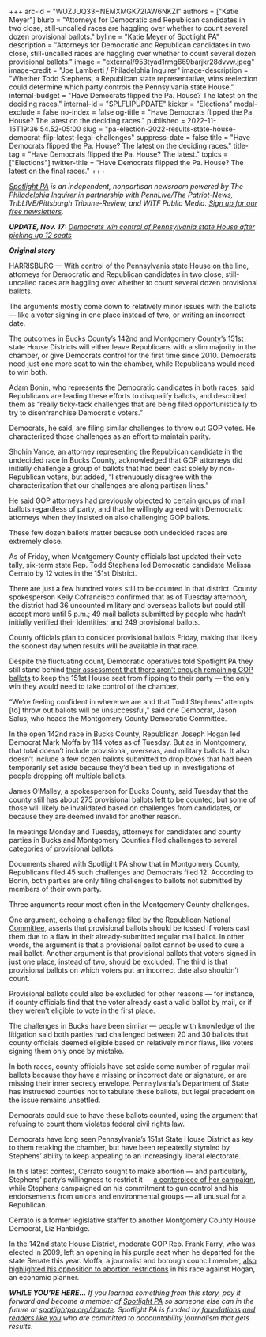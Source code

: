 +++
arc-id = "WUZJUQ33HNEMXMGK72IAW6NKZI"
authors = ["Katie Meyer"]
blurb = "Attorneys for Democratic and Republican candidates in two close, still-uncalled races are haggling over whether to count several dozen provisional ballots."
byline = "Katie Meyer of Spotlight PA"
description = "Attorneys for Democratic and Republican candidates in two close, still-uncalled races are haggling over whether to count several dozen provisional ballots."
image = "external/953tyad1rmg669barjkr28dvvw.jpeg"
image-credit = "Joe Lamberti / Philadelphia Inquirer"
image-description = "Whether Todd Stephens, a Republican state representative, wins reelection could determine which party controls the Pennsylvania state House."
internal-budget = "Have Democrats flipped the Pa. House? The latest on the deciding races."
internal-id = "SPLFLIPUPDATE"
kicker = "Elections"
modal-exclude = false
no-index = false
og-title = "Have Democrats flipped the Pa. House? The latest on the deciding races."
published = 2022-11-15T19:36:54.52-05:00
slug = "pa-election-2022-results-state-house-democrat-flip-latest-legal-challenges"
suppress-date = false
title = "Have Democrats flipped the Pa. House? The latest on the deciding races."
title-tag = "Have Democrats flipped the Pa. House? The latest."
topics = ["Elections"]
twitter-title = "Have Democrats flipped the Pa. House? The latest on the final races."
+++

<a href="https://www.spotlightpa.org/"><i>Spotlight PA</i></a><i> is an independent, nonpartisan newsroom powered by The Philadelphia Inquirer in partnership with PennLive/The Patriot-News, TribLIVE/Pittsburgh Tribune-Review, and WITF Public Media. </i><a href="https://www.spotlightpa.org/newsletters"><i>Sign up for our free newsletters</i></a><i>.</i>

<i><b>UPDATE, Nov. 17:</b></i><i> </i><a href="https://www.spotlightpa.org/news/2022/11/pa-governor-election-2022-results-house-democrats-flip-republican-control/" target="_blank"><i>Democrats win control of Pennsylvania state House after picking up 12 seats</i></a>

<i><b>Original story</b></i>

HARRISBURG — With control of the Pennsylvania state House on the line, attorneys for Democratic and Republican candidates in two close, still-uncalled races are haggling over whether to count several dozen provisional ballots.

The arguments mostly come down to relatively minor issues with the ballots — like a voter signing in one place instead of two, or writing an incorrect date.

The outcomes in Bucks County’s 142nd and Montgomery County’s 151st state House Districts will either leave Republicans with a slim majority in the chamber, or give Democrats control for the first time since 2010. Democrats need just one more seat to win the chamber, while Republicans would need to win both.

<script src="https://www.spotlightpa.org/embed.js" async></script><div data-spl-embed-version="1" data-spl-src="https://www.spotlightpa.org/embeds/newsletter/"></div>

Adam Bonin, who represents the Democratic candidates in both races, said Republicans are leading these efforts to disqualify ballots, and described them as “really ticky-tack challenges that are being filed opportunistically to try to disenfranchise Democratic voters.”

Democrats, he said, are filing similar challenges to throw out GOP votes. He characterized those challenges as an effort to maintain parity.

Shohin Vance, an attorney representing the Republican candidate in the undecided race in Bucks County, acknowledged that GOP attorneys did initially challenge a group of ballots that had been cast solely by non-Republican voters, but added, “I strenuously disagree with the characterization that our challenges are along partisan lines.”

He said GOP attorneys had previously objected to certain groups of mail ballots regardless of party, and that he willingly agreed with Democratic attorneys when they insisted on also challenging GOP ballots.

These few dozen ballots matter because both undecided races are extremely close.

As of Friday, when Montgomery County officials last updated their vote tally, six-term state Rep. Todd Stephens led Democratic candidate Melissa Cerrato by 12 votes in the 151st District.

There are just a few hundred votes still to be counted in that district. County spokesperson Kelly Cofrancisco confirmed that as of Tuesday afternoon, the district had 36 uncounted military and overseas ballots but could still accept more until 5 p.m.; 49 mail ballots submitted by people who hadn’t initially verified their identities; and 249 provisional ballots.

County officials plan to consider provisional ballots Friday, making that likely the soonest day when results will be available in that race.

Despite the fluctuating count, Democratic operatives told Spotlight PA they still stand behind <a href="https://www.spotlightpa.org/news/2022/11/pa-election-2022-results-legislature-state-house-majority/">their assessment that there aren’t enough remaining GOP ballots</a> to keep the 151st House seat from flipping to their party — the only win they would need to take control of the chamber.

“We’re feeling confident in where we are and that Todd Stephens’ attempts [to] throw out ballots will be unsuccessful,” said one Democrat, Jason Salus, who heads the Montgomery County Democratic Committee.

In the open 142nd race in Bucks County, Republican Joseph Hogan led Democrat Mark Moffa by 114 votes as of Tuesday. But as in Montgomery, that total doesn’t include provisional, overseas, and military ballots. It also doesn’t include a few dozen ballots submitted to drop boxes that had been temporarily set aside because they’d been tied up in investigations of people dropping off multiple ballots.

James O’Malley, a spokesperson for Bucks County, said Tuesday that the county still has about 275 provisional ballots left to be counted, but some of those will likely be invalidated based on challenges from candidates, or because they are deemed invalid for another reason.

In meetings Monday and Tuesday, attorneys for candidates and county parties in Bucks and Montgomery Counties filed challenges to several categories of provisional ballots.

Documents shared with Spotlight PA show that in Montgomery County, Republicans filed 45 such challenges and Democrats filed 12. According to Bonin, both parties are only filing challenges to ballots not submitted by members of their own party.

Three arguments recur most often in the Montgomery County challenges.

One argument, echoing a challenge filed by <a href="https://www.inquirer.com/politics/election/live/election-2022-results-pennsylvania-senate-john-fetterman-governor-josh-shapiro-20221109.html#card-2120542897">the Republican National Committee</a>, asserts that provisional ballots should be tossed if voters cast them due to a flaw in their already-submitted regular mail ballot. In other words, the argument is that a provisional ballot cannot be used to cure a mail ballot. Another argument is that provisional ballots that voters signed in just one place, instead of two, should be excluded. The third is that provisional ballots on which voters put an incorrect date also shouldn’t count.

Provisional ballots could also be excluded for other reasons — for instance, if county officials find that the voter already cast a valid ballot by mail, or if they weren’t eligible to vote in the first place.

The challenges in Bucks have been similar — people with knowledge of the litigation said both parties had challenged between 20 and 30 ballots that county officials deemed eligible based on relatively minor flaws, like voters signing them only once by mistake.

<script src="https://www.spotlightpa.org/embed.js" async></script><div data-spl-embed-version="1" data-spl-src="https://www.spotlightpa.org/embeds/donate/?eyebrow_text=SUPPORT%20SPOTLIGHT%20PA&cta_text=YES%2C%20I%20WANT%20TO%20CONTRIBUTE&teaser_text=The%20future%20of%20Spotlight%20PA%20depends%20on%20your%20support.%20Make%20a%20tax-deductible%20gift%20now%20to%20ensure%20this%20vital%20journalism%20can%20continue%20in%202023.%20As%20a%20special%20bonus%2C%20%3Cb%3Eall%20gifts%20will%20be%20DOUBLED."></div>

In both races, county officials have set aside some number of regular mail ballots because they have a missing or incorrect date or signature, or are missing their inner secrecy envelope. Pennsylvania’s Department of State has instructed counties not to tabulate these ballots, but legal precedent on the issue remains unsettled.

Democrats could sue to have these ballots counted, using the argument that refusing to count them violates federal civil rights law.

Democrats have long seen Pennsylvania’s 151st State House District as key to them retaking the chamber, but have been repeatedly stymied by Stephens’ ability to keep appealing to an increasingly liberal electorate.

In this latest contest, Cerrato sought to make abortion — and particularly, Stephens’ party’s willingness to restrict it — <a href="https://www.spotlightpa.org/news/2022/11/pa-election-2022-state-house-control-abortion-democrats-republicans-todd-stephens/">a centerpiece of her campaign</a>, while Stephens campaigned on his commitment to gun control and his endorsements from unions and environmental groups — all unusual for a Republican.

Cerrato is a former legislative staffer to another Montgomery County House Democrat, Liz Hanbidge.

In the 142nd state House District, moderate GOP Rep. Frank Farry, who was elected in 2009, left an opening in his purple seat when he departed for the state Senate this year. Moffa, a journalist and borough council member, <a href="https://whyy.org/articles/race-to-watch-mark-moffa-and-joe-hogan-compete-for-142nd-state-house-district-seat/">also highlighted his opposition to abortion restrictions</a> in his race against Hogan, an economic planner.

<i><b>WHILE YOU’RE HERE...</b></i><i> If you learned something from this story, pay it forward and become a member of </i><a href="https://www.spotlightpa.org/"><i>Spotlight PA</i></a><i> so someone else can in the future at </i><a href="http://spotlightpa.org/donate"><i>spotlightpa.org/donate</i></a><i>. Spotlight PA is funded by</i><a href="https://www.spotlightpa.org/support"><i> foundations</i></a><i> </i><a href="https://www.spotlightpa.org/support"><i>and readers like you</i></a><i> who are committed to accountability journalism that gets results.</i>
